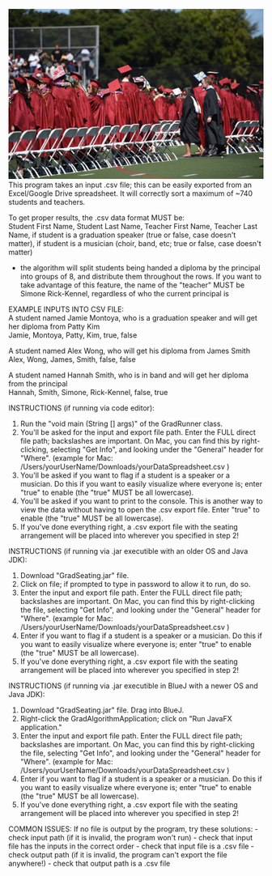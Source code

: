 ![Alt text](https://github.com/novalegra/graduation-seating/blob/master/RAM_1036.jpg "Graduation using the graduation-seating algorithm")
This program takes an input .csv file; this can be easily exported from an Excel/Google Drive spreadsheet.
It will correctly sort a maximum of ~740 students and teachers.

To get proper results, the .csv data format MUST be:               
Student First Name, Student Last Name, Teacher First Name, Teacher Last Name, if student is a graduation speaker (true or false, case doesn't matter), if student is a musician (choir, band, etc; true or false, case doesn't matter)                                                                               
* the algorithm will split students being handed a diploma by the principal into groups of 8, and distribute them throughout the rows. If you want to take advantage of this feature, the name of the "teacher" MUST be Simone Rick-Kennel, regardless of who the current principal is
                                                                                        
EXAMPLE INPUTS INTO CSV FILE:                                                                                  
A student named Jamie Montoya, who is a graduation speaker and will get her diploma from Patty Kim                                                                                  
Jamie, Montoya, Patty, Kim, true,  false                                                                                       

A student named Alex Wong, who will get his diploma from James Smith                                                                                 
Alex,  Wong,    James,   Smith,  false, false  

A student named Hannah Smith, who is in band and will get her diploma from the principal                                                                                
Hannah,  Smith,   Simone,   Rick-Kennel,  false, true

INSTRUCTIONS (if running via code editor):
  1. Run the "void main (String [] args)" of the GradRunner class.
  2. You'll be asked for the input and export file path. Enter the FULL direct file path; backslashes are important. On Mac, you can find this by right-clicking, selecting "Get Info", and looking under the "General" header for "Where".
        (example for Mac: /Users/yourUserName/Downloads/yourDataSpreadsheet.csv )
  3. You'll be asked if you want to flag if a student is a speaker or a musician. Do this if you want to easily visualize where everyone is; enter "true" to enable (the "true" MUST be all lowercase).
  4. You'll be asked if you want to print to the console. This is another way to view the data without having to open the .csv export file. Enter "true" to enable (the "true" MUST be all lowercase).
  5. If you've done everything right, a .csv export file with the seating arrangement will be placed into wherever you specified in step 2!

INSTRUCTIONS (if running via .jar executible with an older OS and Java JDK):
  1. Download "GradSeating.jar" file. 
  2. Click on file; if prompted to type in password to allow it to run, do so.
  3. Enter the input and export file path. Enter the FULL direct file path; backslashes are important. On Mac, you can find this by right-clicking the file, selecting "Get Info", and looking under the "General" header for "Where".
        (example for Mac: /Users/yourUserName/Downloads/yourDataSpreadsheet.csv )
  4. Enter if you want to flag if a student is a speaker or a musician. Do this if you want to easily visualize where everyone is; enter "true" to enable (the "true" MUST be all lowercase).
  5. If you've done everything right, a .csv export file with the seating arrangement will be placed into wherever you specified in step 2!

INSTRUCTIONS (if running via .jar executible in BlueJ with a newer OS and Java JDK):
  1. Download "GradSeating.jar" file. Drag into BlueJ.
  2. Right-click the GradAlgorithmApplication; click on "Run JavaFX application."
  3. Enter the input and export file path. Enter the FULL direct file path; backslashes are important. On Mac, you can find this by right-clicking the file, selecting "Get Info", and looking under the "General" header for "Where".
        (example for Mac: /Users/yourUserName/Downloads/yourDataSpreadsheet.csv )
  4. Enter if you want to flag if a student is a speaker or a musician. Do this if you want to easily visualize where everyone is; enter "true" to enable (the "true" MUST be all lowercase).
  5. If you've done everything right, a .csv export file with the seating arrangement will be placed into wherever you specified in step 2!


COMMON ISSUES:
  If no file is output by the program, try these solutions:
    - check input path (if it is invalid, the program won't run)
    - check that input file has the inputs in the correct order
    - check that input file is a .csv file
    - check output path (if it is invalid, the program can't export the file anywhere!)
    - check that output path is a .csv file
